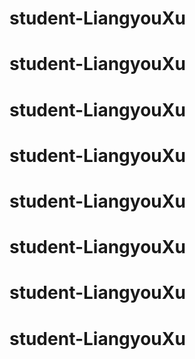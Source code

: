 # student-LiangyouXu
# student-LiangyouXu
# student-LiangyouXu
# student-LiangyouXu
# student-LiangyouXu
# student-LiangyouXu
# student-LiangyouXu
# student-LiangyouXu
